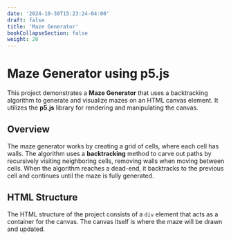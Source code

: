 ```yaml
---
date: '2024-10-30T15:23:24-04:00'
draft: false
title: 'Maze Generator'
bookCollapseSection: false
weight: 20
---
```


# Maze Generator using p5.js

This project demonstrates a **Maze Generator** that uses a backtracking algorithm to generate and visualize mazes on an HTML canvas element. It utilizes the **p5.js** library for rendering and manipulating the canvas.

## Overview

The maze generator works by creating a grid of cells, where each cell has walls. The algorithm uses a **backtracking** method to carve out paths by recursively visiting neighboring cells, removing walls when moving between cells. When the algorithm reaches a dead-end, it backtracks to the previous cell and continues until the maze is fully generated.

## HTML Structure

The HTML structure of the project consists of a `div` element that acts as a container for the canvas. The canvas itself is where the maze will be drawn and updated.


<div style="text-align: center;">
    <div id="canvas"></div>
    <script src="https://cdnjs.cloudflare.com/ajax/libs/p5.js/0.6.1/p5.min.js"></script>
    <script src="https://cdnjs.cloudflare.com/ajax/libs/p5.js/0.6.1/addons/p5.dom.min.js"></script>
    <script src="/experiments/maze_generator/sketch-v2.js"></script>
    <script src="/experiments/maze_generator/cell.js"></script>
</div>